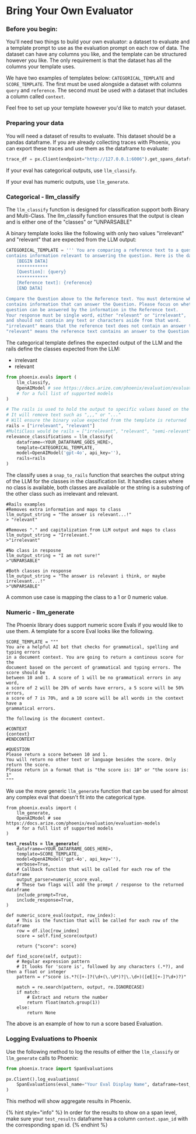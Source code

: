 # Bring Your Own Evaluator

### Before you begin:

You'll need two things to build your own evaluator: a dataset to evaluate and a template prompt to use as the evaluation prompt on each row of data. The dataset can have any columns you like, and the template can be structured however you like. The only requirement is that the dataset has all the columns your template uses.

We have two examples of templates below: `CATEGORICAL_TEMPLATE` and `SCORE_TEMPLATE`. The first must be used alongside a dataset with columns `query` and `reference`. The second must be used with a dataset that includes a column called `context`.

Feel free to set up your template however you'd like to match your dataset.

### Preparing your data

You will need a dataset of results to evaluate. This dataset should be a pandas dataframe. If you are already collecting traces with Phoenix, you can export these traces and use them as the dataframe to evaluate:

```python
trace_df = px.Client(endpoint="http://127.0.0.1:6006").get_spans_dataframe()
```

If your eval has categorical outputs, use `llm_classify`.&#x20;

If your eval has numeric outputs, use `llm_generate`.

### Categorical - llm\_classify

The `llm_classify` function is designed for classification support both Binary and Multi-Class. The llm\_classify function ensures that the output is clean and is either one of the "classes" or "UNPARSABLE"&#x20;

A binary template looks like the following with only two values "irrelevant" and "relevant" that are expected from the LLM output:

```python
CATEGORICAL_TEMPLATE = ''' You are comparing a reference text to a question and trying to determine if the reference text
contains information relevant to answering the question. Here is the data:
    [BEGIN DATA]
    ************
    [Question]: {query}
    ************
    [Reference text]: {reference}
    [END DATA]

Compare the Question above to the Reference text. You must determine whether the Reference text
contains information that can answer the Question. Please focus on whether the very specific
question can be answered by the information in the Reference text.
Your response must be single word, either "relevant" or "irrelevant",
and should not contain any text or characters aside from that word.
"irrelevant" means that the reference text does not contain an answer to the Question.
"relevant" means the reference text contains an answer to the Question. '''
```

The categorical template defines the expected output of the LLM and the rails define the classes expected from the LLM:

* irrelevant
* relevant

```python
from phoenix.evals import (
    llm_classify,
    OpenAIModel # see https://docs.arize.com/phoenix/evaluation/evaluation-models
    # for a full list of supported models
)

# The rails is used to hold the output to specific values based on the template
# It will remove text such as ",,," or "..."
# Will ensure the binary value expected from the template is returned
rails = ["irrelevant", "relevant"]
#MultiClass would be rails = ["irrelevant", "relevant", "semi-relevant"] 
relevance_classifications = llm_classify(
    dataframe=<YOUR_DATAFRAME_GOES_HERE>,
    template=CATEGORICAL_TEMPLATE,
    model=OpenAIModel('gpt-4o', api_key=''),
    rails=rails
)
```

The classify uses a `snap_to_rails` function that searches the output string of the LLM for the classes in the classification list. It handles cases where no class is available, both classes are available or the string is a substring of the other class such as irrelevant and relevant.&#x20;

```
#Rails examples
#Removes extra information and maps to class
llm_output_string = "The answer is relevant...!"
> "relevant"

#Removes "." and capitalization from LLM output and maps to class
llm_output_string = "Irrelevant."
>"irrelevant"

#No class in resposne
llm_output_string = "I am not sure!"
>"UNPARSABLE"

#Both classes in response
llm_output_string = "The answer is relevant i think, or maybe irrelevant...!"
>"UNPARSABLE"

```

A common use case is mapping the class to a 1 or 0 numeric value.&#x20;

### Numeric - llm\_generate

The Phoenix library does support numeric score Evals if you would like to use them. A template for a score Eval looks like the following.

```
SCORE_TEMPLATE = """
You are a helpful AI bot that checks for grammatical, spelling and typing errors 
in a document context. You are going to return a continous score for the 
document based on the percent of grammatical and typing errors. The score should be 
between 10 and 1. A score of 1 will be no grammatical errors in any word, 
a score of 2 will be 20% of words have errors, a 5 score will be 50% errors, 
a score of 7 is 70%, and a 10 score will be all words in the context have a 
grammatical errors.

The following is the document context.

#CONTEXT
{context}
#ENDCONTEXT

#QUESTION
Please return a score between 10 and 1.
You will return no other text or language besides the score. Only return the score. 
Please return in a format that is "the score is: 10" or "the score is: 1"
"""
```

We use the more generic `llm_generate` function that can be used for almost any complex eval that doesn't fit into the categorical type.

<pre class="language-python"><code class="lang-python">from phoenix.evals import (
    llm_generate,
    OpenAIModel # see https://docs.arize.com/phoenix/evaluation/evaluation-models
    # for a full list of supported models
)
<strong>
</strong><strong>test_results = llm_generate(
</strong>    dataframe=&#x3C;YOUR_DATAFRAME_GOES_HERE>,
    template=SCORE_TEMPLATE,
    model=OpenAIModel('gpt-4o', api_key=''),
    verbose=True,
    # Callback function that will be called for each row of the dataframe
    output_parser=numeric_score_eval,
    # These two flags will add the prompt / response to the returned dataframe
    include_prompt=True,
    include_response=True,
)

def numeric_score_eval(output, row_index):
    # This is the function that will be called for each row of the dataframe
    row = df.iloc[row_index]
    score = self.find_score(output)

    return {"score": score}

def find_score(self, output):
    # Regular expression pattern
    # It looks for 'score is', followed by any characters (.*?), and then a float or integer
    pattern = r"score is.*?([+-]?(\d+(\.\d*)?|\.\d+)([eE][+-]?\d+)?)"

    match = re.search(pattern, output, re.IGNORECASE)
    if match:
        # Extract and return the number
        return float(match.group(1))
    else:
        return None
</code></pre>

The above is an example of how to run a score based Evaluation.&#x20;

### Logging Evaluations to Phoenix

Use the following method to log the results of either the `llm_classify` or `llm_generate` calls to Phoenix:

```python
from phoenix.trace import SpanEvaluations

px.Client().log_evaluations(
    SpanEvaluations(eval_name="Your Eval Display Name", dataframe=test_results)
)
```

This method will show aggregate results in Phoenix.&#x20;

{% hint style="info" %}
In order for the results to show on a span level, make sure your `test_results` dataframe has a column `context.span_id` with the corresponding span id.
{% endhint %}
